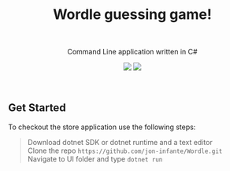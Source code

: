 <h1 align="center">  Wordle guessing game! </h1> <br>
<p align="center">
  Command Line application written in C#
</p>


<p align="center">  <img src="https://img.shields.io/badge/.NET-512BD4?style=for-the-badge&logo=dotnet&logoColor=white" />  <img src="https://img.shields.io/badge/C%23-239120?style=for-the-badge&logo=c-sharp&logoColor=white" /></p>
<br>


## Get Started

To checkout the store application use the following steps:

> Download dotnet SDK or dotnet runtime and a text editor <br>
> Clone the repo `https://github.com/jon-infante/Wordle.git` <br>
> Navigate to UI folder and type `dotnet run`